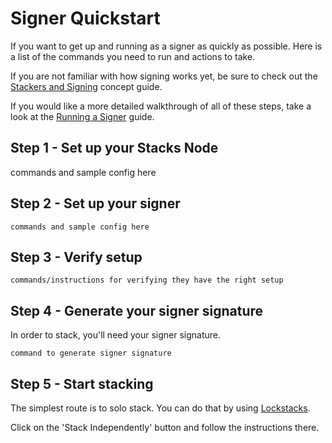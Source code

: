 # Signer Quickstart

If you want to get up and running as a signer as quickly as possible. Here is a list of the commands you need to run and actions to take.

If you are not familiar with how signing works yet, be sure to check out the [Stackers and Signing](/concepts/block-production/stackers-and-signing.md) concept guide.

If you would like a more detailed walkthrough of all of these steps, take a look at the [Running a Signer](/guides-and-tutorials/running-a-signer/README.md) guide.

## Step 1 - Set up your Stacks Node

commands and sample config here

## Step 2 - Set up your signer

`commands and sample config here`

## Step 3 - Verify setup

`commands/instructions for verifying they have the right setup`

## Step 4 - Generate your signer signature

In order to stack, you'll need your signer signature.

`command to generate signer signature`

## Step 5 - Start stacking

The simplest route is to solo stack. You can do that by using [Lockstacks](https://lockstacks.com).

Click on the 'Stack Independently' button and follow the instructions there.
